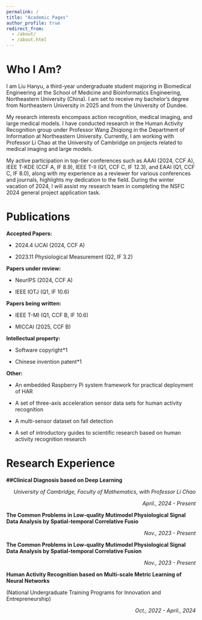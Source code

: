 ```yaml
---
permalink: /
title: "Academic Pages"
author_profile: true
redirect_from: 
  - /about/
  - /about.html
---
```


Who I Am?
======
I am Liu Hanyu, a third-year undergraduate student majoring in Biomedical Engineering at the School of Medicine and Bioinformatics Engineering, Northeastern University (China). I am set to receive my bachelor’s degree from Northeastern University in 2025 and from the University of Dundee.

My research interests encompass action recognition, medical imaging, and large medical models. I have conducted research in the Human Activity Recognition group under Professor Wang Zhiqiong in the Department of Information at Northeastern University. Currently, I am working with Professor Li Chao at the University of Cambridge on projects related to medical imaging and large models. 

My active participation in top-tier conferences such as AAAI (2024, CCF A), IEEE T-KDE (CCF A, IF 8.9), IEEE T-II (Q1, CCF C, IF 12.3), and EAAI (Q1, CCF C, IF 8.0), along with my experience as a reviewer for various conferences and journals, highlights my dedication to the field. During the winter vacation of 2024, I will assist my research team in completing the NSFC 2024 general project application task.

Publications
======
**Accepted Papers:**

* 2024.4  IJCAI (2024, CCF A)

* 2023.11  Physiological Measurement (Q2, IF 3.2)

**Papers under review:**

* NeurIPS (2024, CCF A)

* IEEE IOTJ (Q1, IF 10.6)

**Papers being written:**

* IEEE T-MI (Q1, CCF B, IF 10.6)

* MICCAI (2025, CCF B)

**Intellectual property:**

* Software copyright*1

* Chinese invention patent*1

**Other:**

* An embedded Raspberry Pi system framework for practical deployment of HAR

* A set of three-axis acceleration sensor data sets for human activity recognition

* A multi-sensor dataset on fall detection

* A set of introductory guides to scientific research based on human activity recognition research
  
Research Experience
======

**##Clinical Diagnosis based on Deep Learning**

*<p align="right">University of Cambridge, Faculty of Mathematics, with Professor Li Chao</p>*
*<p align="right">April., 2024 - Present</p>*

**The Common Problems in Low-quality Mutimodel Physiological Signal Data Analysis by Spatial-temporal Correlative Fusio**

*<p align="right">Nov., 2023 - Present</p>*                                           

**The Common Problems in Low-quality Mutimodel Physiological Signal Data Analysis by Spatial-temporal Correlative Fusion**

*<p align="right">Nov., 2023 - Present</p>*  


**Human Activity Recognition based on Multi-scale Metric Learning of Neural Networks**

(National Undergraduate Training Programs for Innovation and Entrepreneurship)*<p align="right">Oct., 2022 - April., 2024</p>*  

